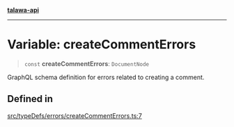 [**talawa-api**](../../../../README.md)

***

# Variable: createCommentErrors

> `const` **createCommentErrors**: `DocumentNode`

GraphQL schema definition for errors related to creating a comment.

## Defined in

[src/typeDefs/errors/createCommentErrors.ts:7](https://github.com/Suyash878/talawa-api/blob/e4413cec641a837926071678fed3c7f67234e31e/src/typeDefs/errors/createCommentErrors.ts#L7)
